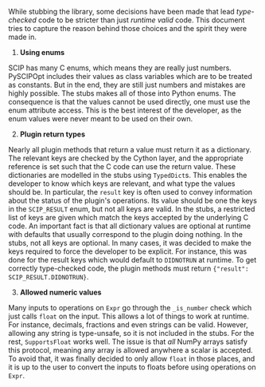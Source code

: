 While stubbing the library, some decisions have been made that lead _type-checked_ code to be stricter than just _runtime valid_ code. This document tries to capture the reason behind those choices and the spirit they were made in.

1. **Using enums**

SCIP has many C enums, which means they are really just numbers. PySCIPOpt
includes their values as class variables which are to be treated as constants.
But in the end, they are still just numbers and mistakes are highly possible.
The stubs makes all of those into Python enums. The consequence is that the
values cannot be used directly, one must use the enum attribute access.
This is the best interest of the developer, as the enum values were never meant
to be used on their own.

2. **Plugin return types**

Nearly all plugin methods that return a value must return it as a dictionary.
The relevant keys are checked by the Cython layer, and the appropriate reference
is set such that the C code can use the return value.
These dictionaries are modelled in the stubs using `TypedDict`s. This enables the
developer to know which keys are relevant, and what type the values should be.
In particular, the `result` key is often used to convey information about the
status of the plugin's operations. Its value should be one the keys in the
`SCIP_RESULT` enum, but not all keys are valid. In the stubs, a restricted list
of keys are given which match the keys accepted by the underlying C code.
An important fact is that all dictionary values are optional at runtime with
defaults that usually correspond to the plugin doing nothing.
In the stubs, not all keys are optional. In many cases, it was decided to make
the keys required to force the developer to be explicit. For instance, this was
done for the result keys which would default to `DIDNOTRUN` at runtime. To get
correctly type-checked code, the plugin methods must return
`{"result": SCIP_RESULT.DIDNOTRUN}`.

3. **Allowed numeric values**

Many inputs to operations on `Expr` go through the `_is_number` check which just
calls `float` on the input. This allows a lot of things to work at runtime.
For instance, decimals, fractions and even strings can be valid.
However, allowing any string is type-unsafe, so it is not included in the stubs.
For the rest, `SupportsFloat` works well. The issue is that _all_ NumPy arrays
satisfy this protocol, meaning any array is allowed anywhere a scalar is accepted.
To avoid that, it was finally decided to only allow `float` in those places, and
it is up to the user to convert the inputs to floats before using operations
on `Expr`.
